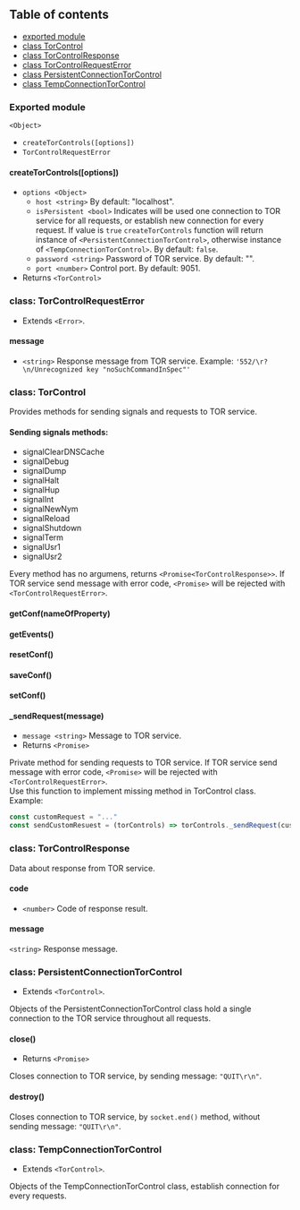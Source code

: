 ## Table of contents

- [exported module](#exported-module)
- [class TorControl](#torcontrol)
- [class TorControlResponse](#torcontrolresponse)
- [class TorControlRequestError](#torcontrolrequestexeption)
- [class PersistentConnectionTorControl](#persistentconnectiontorcontrol)
- [class TempConnectionTorControl](#tempconnectiontorcontrol)

### Exported module

`<Object>`  
- `createTorControls([options])`
- `TorControlRequestError`

#### createTorControls([options])

- `options <Object>`
    - `host <string>` By default: "localhost".
    - `isPersistent <bool>`
Indicates will be used one connection to TOR service for all requests,
or establish new connection for every request. If value is `true` `createTorControls` function will return
instance of `<PersistentConnectionTorControl>`, otherwise instance of `<TempConnectionTorControl>`.
By default: `false`.
    - `password <string>` Password of TOR service. By default: "".
    - `port <number>` Control port. By default: 9051.
- Returns `<TorControl>`

### class: TorControlRequestError

- Extends `<Error>`.

#### message

- `<string>` Response message from TOR service. Example: `'552/\r?\n/Unrecognized key "noSuchCommandInSpec"'`

### class: TorControl

Provides methods for sending signals and requests to TOR service.

#### Sending signals methods:

- signalClearDNSCache
- signalDebug
- signalDump
- signalHalt
- signalHup
- signalInt
- signalNewNym
- signalReload
- signalShutdown
- signalTerm
- signalUsr1
- signalUsr2

Every method has no argumens, returns `<Promise<TorControlResponse>>`.
If TOR service send message with error code, `<Promise>` will be rejected with `<TorControlRequestError>`.

#### getConf(nameOfProperty)

#### getEvents()

#### resetConf()

#### saveConf()

#### setConf()

#### _sendRequest(message)

- `message <string>` Message to TOR service.
- Returns `<Promise>`

Private method for sending requests to TOR service.
If TOR service send message with error code, `<Promise>` will be rejected with `<TorControlRequestError>`.  
Use this function to implement missing method in TorControl class.
Example:
```js
const customRequest = "..."
const sendCustomResuest = (torControls) => torControls._sendRequest(customRequest)
```

### class: TorControlResponse

Data about response from TOR service.

#### code

- `<number>` Code of response result.

####  message

`<string>` Response message.

### class: PersistentConnectionTorControl

- Extends `<TorControl>`.

Objects of the PersistentConnectionTorControl class hold a single connection to the TOR service throughout all requests.

#### close()

- Returns `<Promise>`

Closes connection to TOR service, by sending message: `"QUIT\r\n"`.

#### destroy()

Closes connection to TOR service, by `socket.end()` method, without sending message: `"QUIT\r\n"`.

### class: TempConnectionTorControl

- Extends `<TorControl>`.

Objects of the TempConnectionTorControl class, establish connection for every requests.
